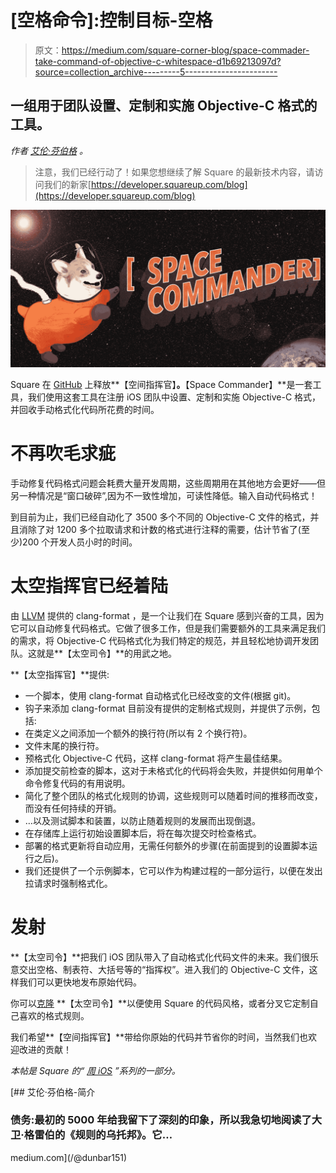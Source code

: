 # [空格命令]:控制目标-空格

> 原文：<https://medium.com/square-corner-blog/space-commader-take-command-of-objective-c-whitespace-d1b69213097d?source=collection_archive---------5----------------------->

## 一组用于团队设置、定制和实施 Objective-C 格式的工具。

*作者* [*艾伦·芬伯格*](https://medium.com/u/6710389d9d0?source=post_page-----d1b69213097d--------------------------------) *。*

> 注意，我们已经行动了！如果您想继续了解 Square 的最新技术内容，请访问我们的新家[https://developer.squareup.com/blog](https://developer.squareup.com/blog)

![](img/3e3cd3388c80f4eab12104f30bb8532e.png)

Square 在 [GitHub](http://github.com/square/spacecommander) 上释放**【空间指挥官】**。**【Space Commander】**是一套工具，我们使用这套工具在注册 iOS 团队中设置、定制和实施 Objective-C 格式，并回收手动格式化代码所花费的时间。

# 不再吹毛求疵

手动修复代码格式问题会耗费大量开发周期，这些周期用在其他地方会更好——但另一种情况是“窗口破碎”,因为不一致性增加，可读性降低。输入自动代码格式！

到目前为止，我们已经自动化了 3500 多个不同的 Objective-C 文件的格式，并且消除了对 1200 多个拉取请求和计数的格式进行注释的需要，估计节省了(至少)200 个开发人员小时的时间。

# 太空指挥官已经着陆

由 [LLVM](https://corner.squareup.com/2015/06/llvm.org) 提供的 clang-format ，是一个让我们在 Square 感到兴奋的工具，因为它可以自动修复代码格式。它做了很多工作，但是我们需要额外的工具来满足我们的需求，将 Objective-C 代码格式化为我们特定的规范，并且轻松地协调开发团队。这就是**【太空司令】**的用武之地。

**【太空指挥官】**提供:

*   一个脚本，使用 clang-format 自动格式化已经改变的文件(根据 git)。
*   钩子来添加 clang-format 目前没有提供的定制格式规则，并提供了示例，包括:
*   在类定义之间添加一个额外的换行符(所以有 2 个换行符)。
*   文件末尾的换行符。
*   预格式化 Objective-C 代码，这样 clang-format 将产生最佳结果。
*   添加提交前检查的脚本，这对于未格式化的代码将会失败，并提供如何用单个命令修复代码的有用说明。
*   简化了整个团队的格式化规则的协调，这些规则可以随着时间的推移而改变，而没有任何持续的开销。
*   …以及测试脚本和装置，以防止随着规则的发展而出现倒退。
*   在存储库上运行初始设置脚本后，将在每次提交时检查格式。
*   部署的格式更新将自动应用，无需任何额外的步骤(在前面提到的设置脚本运行之后)。
*   我们还提供了一个示例脚本，它可以作为构建过程的一部分运行，以便在发出拉请求时强制格式化。

# 发射

**【太空司令】**把我们 iOS 团队带入了自动格式化代码文件的未来。我们很乐意交出空格、制表符、大括号等的“指挥权”。进入我们的 Objective-C 文件，这样我们可以更快地发布原始代码。

你可以[克隆](http://github.com/square/spacecommander) **【太空司令】**以便使用 Square 的代码风格，或者分叉它定制自己喜欢的格式规则。

我们希望**【空间指挥官】**带给你原始的代码并节省你的时间，当然我们也欢迎改进的贡献！

*本帖是 Square 的“* [*周 iOS*](https://corner.squareup.com/2015/06/a-week-of-ios.html) *”系列的一部分。*

[](/@dunbar151) [## 艾伦·芬伯格-简介

### 债务:最初的 5000 年给我留下了深刻的印象，所以我急切地阅读了大卫·格雷伯的《规则的乌托邦》。它…

medium.com](/@dunbar151)